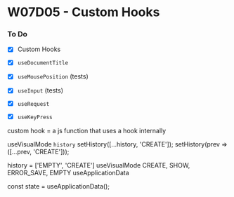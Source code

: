 # W07D05 - Custom Hooks

### To Do
- [x] Custom Hooks
- [x] `useDocumentTitle`
- [x] `useMousePosition` (tests)
- [x] `useInput` (tests)
- [x] `useRequest`
- [x] `useKeyPress`


custom hook = a js function that uses a hook internally


useVisualMode
`history`
setHistory([...history, 'CREATE']);
setHistory(prev => ([...prev, 'CREATE']));

history = ['EMPTY', 'CREATE']
useVisualMode CREATE, SHOW, ERROR_SAVE, EMPTY
useApplicationData

const state = useApplicationData();







